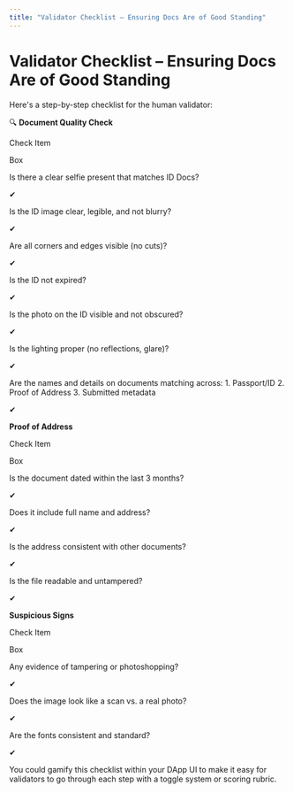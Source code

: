 ```yaml
---
title: "Validator Checklist – Ensuring Docs Are of Good Standing"
---
```


Validator Checklist – Ensuring Docs Are of Good Standing
========================================================

Here's a step-by-step checklist for the human validator:

🔍 **Document Quality Check**

Check Item

Box

Is there a clear selfie present that matches ID Docs?

✔

Is the ID image clear, legible, and not blurry?

✔

Are all corners and edges visible (no cuts)?

✔

Is the ID not expired?

✔

Is the photo on the ID visible and not obscured?

✔

Is the lighting proper (no reflections, glare)?

✔

Are the names and details on documents matching across: 1. Passport/ID 2. Proof of Address 3. Submitted metadata

✔

**Proof of Address**

Check Item

Box

Is the document dated within the last 3 months?

✔

Does it include full name and address?

✔

Is the address consistent with other documents?

✔

Is the file readable and untampered?

✔

**Suspicious Signs**

Check Item

Box

Any evidence of tampering or photoshopping?

✔

Does the image look like a scan vs. a real photo?

✔

Are the fonts consistent and standard?

✔

You could gamify this checklist within your DApp UI to make it easy for validators to go through each step with a toggle system or scoring rubric.
